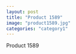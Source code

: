 ```yaml
---
layout: post
title: "Product 1589"
image: "product1589.jpg"
categories: "category1"
---
```

Product 1589
